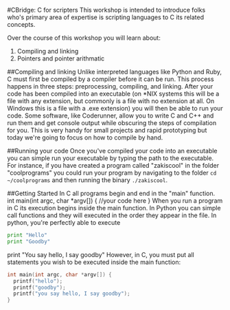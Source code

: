 #CBridge: C for scripters
This workshop is intended to introduce folks who's primary area of expertise is scripting languages to C its related concepts.

Over the course of this workshop you will learn about:

1. Compiling and linking
2. Pointers and pointer arithmatic

##Compiling and linking
Unlike interpreted languages like Python and Ruby, C must first be compiled by a compiler before it can be run. This process happens in three steps: preprocessing, compiling, and linking. After your code has been compiled into an executable (on *NIX systems this will be a file with any extension, but commonly is a file with no extension at all. On Windows this is a file with a .exe extension) you will then be able to run your code. Some software, like Coderunner, allow you to write C and C++ and run them and get console output while obscuring the steps of compilation for you. This is very handy for small projects and rapid prototyping but today we're going to focus on how to compile by hand.

##Running your code
Once you've compiled your code into an executable you can simple run your executable by typing the path to the executable. For instance, if you have created a program called "zakiscool" in the folder "coolprograms" you could run your program by navigating to the folder `cd ~/coolprograms` and then running the binary `./zakiscool`.

##Getting Started
In C all programs begin and end in the "main" function.
    int main(int argc, char *argv[]) {
      //your code here
    }
When you run a program in C its execution begins inside the main function. In Python you can simple call functions and they will executed in the order they appear in the file. In python, you're perfectly able to execute
```Python
print "Hello"
print "Goodby"
```
print "You say hello, I say goodby"
However, in C, you must put all statements you wish to be executed inside the main function:
```C
int main(int argc, char *argv[]) {
  printf("hello");
  printf("goodby");
  printf("you say hello, I say goodby");
}
```